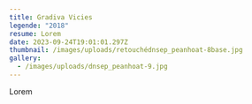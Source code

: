 ```yaml
---
title: Gradiva Vicies
legende: "2018"
resume: Lorem
date: 2023-09-24T19:01:01.297Z
thumbnail: /images/uploads/retouchédnsep_peanhoat-8base.jpg
gallery:
  - /images/uploads/dnsep_peanhoat-9.jpg
---
```

L﻿orem